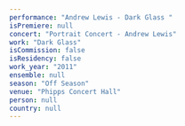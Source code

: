 ```yaml
---
performance: "Andrew Lewis - Dark Glass "
isPremiere: null
concert: "Portrait Concert - Andrew Lewis"
work: "Dark Glass"
isCommission: false
isResidency: false
work_year: "2011"
ensemble: null
season: "Off Season"
venue: "Phipps Concert Hall"
person: null
country: null
---
```


